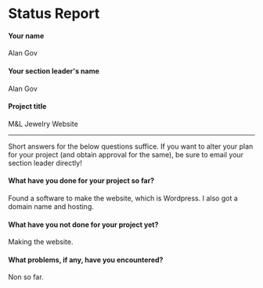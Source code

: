 # Status Report

#### Your name

Alan Gov

#### Your section leader's name

Alan Gov

#### Project title

M&L Jewelry Website

***

Short answers for the below questions suffice. If you want to alter your plan for your project (and obtain approval for the same), be sure to email your section leader directly!

#### What have you done for your project so far?

Found a software to make the website, which is Wordpress. I also got a domain name and hosting.

#### What have you not done for your project yet?

Making the website.

#### What problems, if any, have you encountered?

Non so far.
